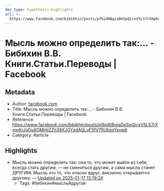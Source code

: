 ```yaml
---
doc_type: hypothesis-highlights
url: >-
  https://www.facebook.com/bibikhin/posts/pfbid0BgiaDeSpQicxV5LS7rXmpKrJuGu6GMHiiZZh38XJGYzdAQLuF5fV75UbjjqYsvedl
---
```

# Мысль можно определить так:... - Бибихин В.В. Книги.Статьи.Переводы | Facebook

## Metadata
- Author: [facebook.com]()
- Title: Мысль можно определить так:... - Бибихин В.В. Книги.Статьи.Переводы | Facebook
- Reference: https://www.facebook.com/bibikhin/posts/pfbid0BgiaDeSpQicxV5LS7rXmpKrJuGu6GMHiiZZh38XJGYzdAQLuF5fV75UbjjqYsvedl
- Category: #article

## Highlights
- Мысль можно определить так: она то, что может выйти из себя, всегда стать другим, — не смениться другим, а сама мысль станет ДРУГИМ. Мысль это то, что опасно вдруг, внезапно открывается другому. — [Updated on 2025-01-17 13:19:24](https://hyp.is/hiPpTtS8Ee-_VY-HfOHKTw/www.facebook.com/bibikhin/posts/pfbid0BgiaDeSpQicxV5LS7rXmpKrJuGu6GMHiiZZh38XJGYzdAQLuF5fV75UbjjqYsvedl)
   - Tags: #бибихин#мысль#другой
